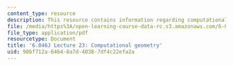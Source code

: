 ```yaml
---
content_type: resource
description: This resource contains information regarding computational geometry.
file: /media/https%3A/open-learning-course-data-rc.s3.amazonaws.com/6-046j-design-and-analysis-of-algorithms-spring-2012/90bf712a64648a7d40387df4c22efa2a_MIT6_046JS12_lec23.pdf
file_type: application/pdf
resourcetype: Document
title: '6.046J Lecture 23: Computational geometry'
uid: 90bf712a-6464-8a7d-4038-7df4c22efa2a
---
```

